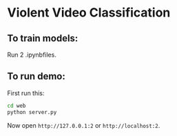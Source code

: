 # Violent Video Classification

## To train models: 
Run 2 .ipynbfiles.

## To run demo:  
First run this:
```bash  
cd web  
python server.py
```

Now open `http://127.0.0.1:2` or `http://localhost:2`.
